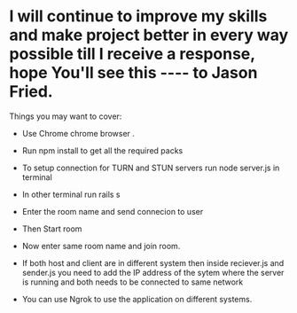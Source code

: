 # I will continue to improve my skills and make project better in every way possible till I receive a response, hope You'll see this ---- to Jason Fried.


Things you may want to cover:

* Use Chrome chrome browser .

* Run npm install to get all the required packs

* To setup connection for TURN and STUN servers run node server.js in terminal

* In other terminal run rails s

* Enter the room name and send connecion to user

* Then Start room

* Now enter same room name and join room.

* If both host and client are in different system then inside reciever.js and sender.js you need to add the IP address of the sytem where the server is running and both needs to be connected to same network

* You can use Ngrok to use the application on different systems.
